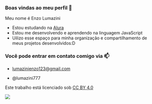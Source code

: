 ### Boas vindas ao meu perfil 💙

Meu nome é Enzo Lumazini

- Estou estudando na [Alura](https://www.alura.com.br)
- Estou me desenvolvendo e aprendendo na linguagem JavaScript
- Uilizo esse espaço para minha organização e compartilhamento de meus projetos desenvolvidos:D

### Você pode entrar em contato comigo via 📫

- lumazinienzo123@gmail.com
  
- @lumazini777

<p xmlns:cc="http://creativecommons.org/ns#" >Este trabalho está licenciado sob <a href="https://creativecommons.org/licenses/by/4.0/?ref=chooser-v1" target="_blank" rel="license noopener noreferrer" style="display:inline-block;">CC BY 4.0<img style="height:22px!importante;margem-esquerda:3px; vertical-alinhamento:text-bottom;" src="https://mirrors.creativecommons.org/presskit/icons/cc.svg?ref=chooser-v1" alt=""><img style="altura:22px!importante;margem-esquerda:3px; vertical-alinhamento:text-bottom;" src="https://mirrors.creativecommons.org/presskit/icons/by.svg?ref=chooser-v1" alt=""></a></p>

![](https://media1.tenor.com/m/c58GIp5nnVcAAAAC/angry.gif)
